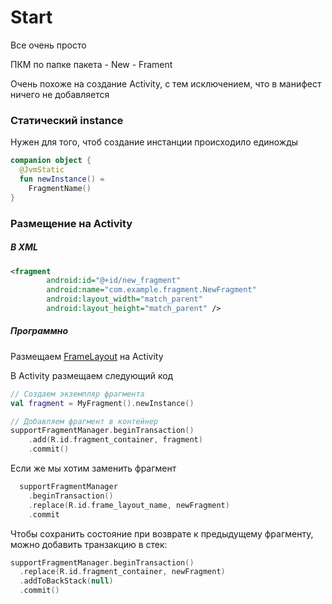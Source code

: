 # Start

Все очень просто

ПКМ по папке пакета - New - Frament

Очень похоже на создание Activity, с тем исключением, что в манифест ничего не добавляется

### Статический instance

Нужен для того, чтоб создание инстанции происходило единожды

```kotlin
companion object {
  @JvmStatic
  fun newInstance() = 
    FragmentName()
}
```

### Размещение на Activity

##### В XML

```xml
<fragment
        android:id="@+id/new_fragment"
        android:name="com.example.fragment.NewFragment"
        android:layout_width="match_parent"
        android:layout_height="match_parent" />
```

##### Программно

Размещаем [FrameLayout](/UI/XML/Layouts/FrameLayout.md) на Activity

В Activity размещаем следующий код

```kotlin
// Создаем экземпляр фрагмента
val fragment = MyFragment().newInstance()

// Добавляем фрагмент в контейнер
supportFragmentManager.beginTransaction()
    .add(R.id.fragment_container, fragment)
    .commit()
```

Если же мы хотим заменить фрагмент
```kotlin
  supportFragmentManager
    .beginTransaction()
    .replace(R.id.frame_layout_name, newFragment)
    .commit
```

Чтобы сохранить состояние при возврате к предыдущему фрагменту, можно добавить транзакцию в стек:
```kotlin
supportFragmentManager.beginTransaction()
  .replace(R.id.fragment_container, newFragment)
  .addToBackStack(null)
  .commit()
```